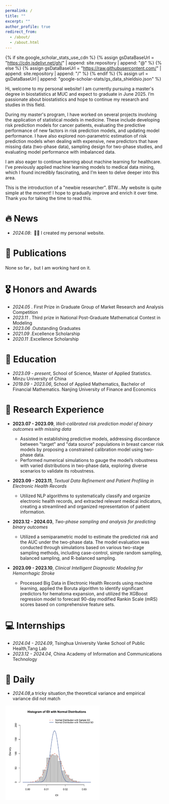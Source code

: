 ```yaml
---
permalink: /
title: ""
excerpt: ""
author_profile: true
redirect_from: 
  - /about/
  - /about.html
---
```


{% if site.google_scholar_stats_use_cdn %}
{% assign gsDataBaseUrl = "https://cdn.jsdelivr.net/gh/" | append: site.repository | append: "@" %}
{% else %}
{% assign gsDataBaseUrl = "https://raw.githubusercontent.com/" | append: site.repository | append: "/" %}
{% endif %}
{% assign url = gsDataBaseUrl | append: "google-scholar-stats/gs_data_shieldsio.json" %}

<span class='anchor' id='about-me'></span>

Hi, welcome to my personal website! I am currently pursuing a master's degree in biostatistics at MUC and expect to graduate in June 2025. I’m passionate about biostatistics and hope to continue my research and studies in this field.

During my master's program, I have worked on several projects involving the application of statistical models in medicine. These include developing risk prediction models for cancer patients, evaluating the predictive performance of new factors in risk prediction models, and updating model performance. I have also explored non-parametric estimation of risk prediction models when dealing with expensive, new predictors that have missing data (two-phase data), sampling design for two-phase studies, and evaluating model performance with imbalanced data.

I am also eager to continue learning about machine learning for healthcare. I’ve previously applied machine learning models to medical data mining, which I found incredibly fascinating, and I’m keen to delve deeper into this area.

This is the introduction of a "newbie researcher". BTW...My website is quite simple at the moment! I hope to gradually improve and enrich it over time. Thank you for taking the time to read this.


# 🔥 News
- *2024.08*: &nbsp;🎉🎉 I created my personal website. 

# 📝 Publications 

None so far，but I am working hard on it.

# 🎖 Honors and Awards
- *2024.05* . First Prize in Graduate Group of Market Research and Analysis Competition
- *2023.11* . Third prize in National Post-Graduate Mathematical Contest in Modeling
- *2023.06* .Outstanding Graduates
- *2021.09* .Excellence Scholarship
- *2020.11* .Excellence Scholarship

# 📖 Education
- *2023.09 - present*, School of Science, Master of Applied Statistics. Minzu University of China 
- *2019.09 - 2023.06*, School of Applied Mathematics, Bachelor of Financial Mathematics. Nanjing University of Finance and Economics 

# 🔬 Research Experience 
- **2023.07 - 2023.09**, *Well-calibrated risk prediction model of binary outcomes with missing data*  
  - Assisted in establishing predictive models, addressing discordance between "target" and "data source" populations in breast cancer risk models by proposing a constrained calibration model using two-phase data.
  - Performed numerical simulations to gauge the model’s robustness with varied distributions in two-phase data, exploring diverse scenarios to validate its robustness.

- **2023.09 - 2023.11**, *Textual Data Refinement and Patient Profiling in Electronic Health Records*  
  - Utilized NLP algorithms to systematically classify and organize electronic health records, and extracted relevant medical indicators, creating a streamlined and organized representation of patient information.

- **2023.12 - 2024.03**, *Two-phase sampling and analysis for predicting binary outcomes*  
  - Utilized a semiparametric model to estimate the predicted risk and the AUC under the two-phase data. The model evaluation was conducted through simulations based on various two-stage sampling methods, including case-control, simple random sampling, balanced sampling, and R-balanced sampling.

- **2023.09 - 2023.10**, *Clinical Intelligent Diagnostic Modeling for Hemorrhagic Stroke*  
  - Processed Big Data in Electronic Health Records using machine learning, applied the Boruta algorithm to identify significant predictors for hematoma expansion, and utilized the XGBoost regression model to forecast 90-day modified Rankin Scale (mRS) scores based on comprehensive feature sets.


# 💻 Internships
- *2024.04 - 2024.09*, Tsinghua University Vanke School of Public Health,Tang Lab
- *2023.12 - 2024.04*, China Academy of Information and Communications Technology

# 📅 Daily
- *2024.08*,a tricky situation,the theoretical variance and empirical variance did not match
<img src="images/hist of IDI empirical and asymptotic.svg" alt="omg" style="width:300px; height:300px;"/>


